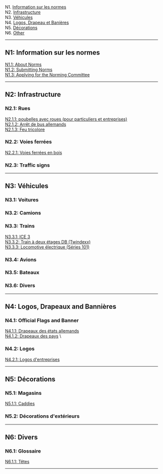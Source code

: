 
N1. [Information sur les normes](#n1-information-sur-les-normes) \
N2. [Infrastructure](#n2-infrastructure) \
N3. [Véhicules](#n3-véhicules) \
N4. [Logos, Drapeau et Banières](#n4-logos-drapeaux-et-banières) \
N5. [Décorations](#n5-décorations) \
N6. [Other](#n6-other)

***

## N1: Information sur les normes

[N1.1: About Norms](/BTFR/FR/N1/1) \
[N1.2: Submitting Norms](/BTFR/FR/N1/2) \
[N1.3: Applying for the Norming Committee](/BTFR/FR/N1/3)

***

## N2: Infrastructure
### N2.1: Rues
[N2.1.1: poubelles avec roues (pour particuliers et entreprises)](/BTFR/FR/N2/1/1) \
[N2.1.2: Arrêt de bus allemands](/BTFR/FR/N2/1/2) \
[N2.1.3: Feu tricolore](/BTFR/FR/N2/1/3)
### N2.2: Voies ferrées
[N2.2.1: Voies ferrées en bois](/BTFR/FR/N2/2/1)
### N2.3: Traffic signs

***

## N3: Véhicules
### N3.1: Voitures
### N3.2: Camions
### N3.3: Trains
[N3.3.1: ICE 3](/BTFR/FR/N3/3/1) \
[N3.3.2: Train à deux étages DB (Twindexx)](/BTFR/FR/N3/3/2) \
[N3.3.3: Locomotive électrique (Séries 101)](/BTFR/FR/N3/3/3)
### N3.4: Avions
### N3.5: Bateaux
### N3.6: Divers

***

## N4: Logos, Drapeaux and Bannières
### N4.1: Official Flags and Banner
[N4.1.1: Drapeaux des états allemands](/BTFR/FR/N4/1/1) \
[N4.1.2: Drapeaux des pays](/BTFR/FR/N4/1/2) \
### N4.2: Logos
[N4.2.1: Logos d'entreprises](/BTFR/FR/N4/2/1)

***

## N5: Décorations
### N5.1: Magasins
[N5.1.1: Caddies](/BTFR/FR/N5/1/1)
### N5.2: Décorations d'extérieurs

***

## N6: Divers
### N6.1: Glossaire
[N6.1.1: Têtes](/BTFR/FR/N6/1/1)

***
